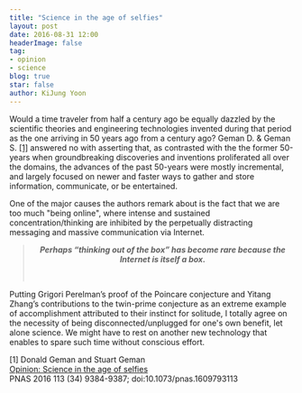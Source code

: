 ```yaml
---
title: "Science in the age of selfies"
layout: post
date: 2016-08-31 12:00
headerImage: false
tag:
- opinion
- science
blog: true
star: false
author: KiJung Yoon
---
```


Would a time traveler from half a century ago be equally dazzled by the scientific theories and engineering technologies invented during that period as the one arriving in 50 years ago from a century ago? Geman D. & Geman S. [[1]](http://www.pnas.org/content/113/34/9384.full.pdf) answered no with asserting that, as contrasted with the the former 50-years when groundbreaking discoveries and inventions proliferated all over the domains, the advances of the past 50-years were mostly incremental, and largely focused on newer and faster ways to gather and store information, communicate, or be entertained.

One of the major causes the authors remark about is the fact that we are too much "being online", where intense and sustained concentration/thinking are inhibited by the perpetually distracting messaging and massive communication via Internet.

> <p style="text-align:center;"><strong><em>Perhaps “thinking out of the box” has become rare </em></strong><strong><em>because the Internet is itself a box.</em></strong></p> 

Putting Grigori Perelman’s proof of the Poincare conjecture and Yitang Zhang’s contributions to the twin-prime conjecture as an extreme example of accomplishment attributed to their instinct for solitude, I totally agree on the necessity of being disconnected/unplugged for one's own benefit, let alone science. We might have to rest on another new technology that enables to spare such time without conscious effort.

[1] Donald Geman and Stuart Geman<br>
<a href="http://www.pnas.org/content/113/34/9384.full.pdf" target="_blank">Opinion: Science in the age of selfies</a><br>
PNAS 2016 113 (34) 9384-9387; doi:10.1073/pnas.1609793113
